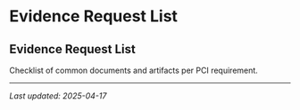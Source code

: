 # Evidence Request List

## Evidence Request List

Checklist of common documents and artifacts per PCI requirement.

---
_Last updated: 2025-04-17_